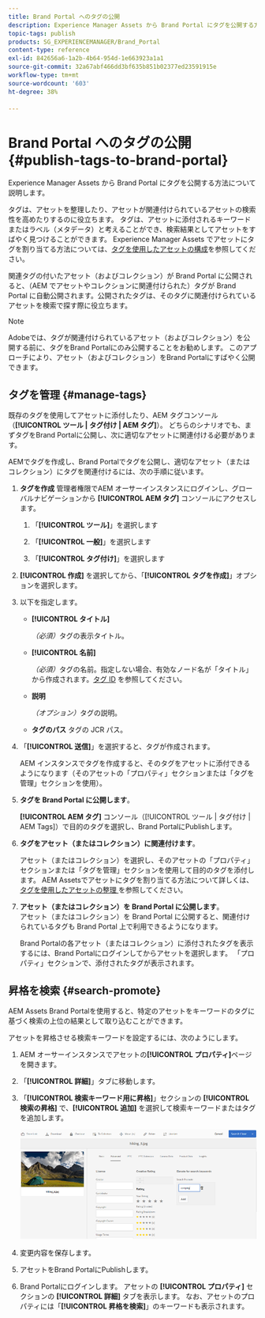 ```yaml
---
title: Brand Portal へのタグの公開
description: Experience Manager Assets から Brand Portal にタグを公開する方法について説明します。
topic-tags: publish
products: SG_EXPERIENCEMANAGER/Brand_Portal
content-type: reference
exl-id: 842656a6-1a2b-4b64-954d-1e663923a1a1
source-git-commit: 32a67abf466dd3bf635b851b02377ed23591915e
workflow-type: tm+mt
source-wordcount: '603'
ht-degree: 38%

---
```


# Brand Portal へのタグの公開 {#publish-tags-to-brand-portal}

Experience Manager Assets から Brand Portal にタグを公開する方法について説明します。

タグは、アセットを整理したり、アセットが関連付けられているアセットの検索性を高めたりするのに役立ちます。 タグは、アセットに添付されるキーワードまたはラベル（メタデータ）と考えることができ、検索結果としてアセットをすばやく見つけることができます。 Experience Manager Assets でアセットにタグを割り当てる方法については、[タグを使用したアセットの構成](https://experienceleague.adobe.com/ja/docs/experience-manager-65/content/assets/managing/organize-assets)を参照してください。

関連タグの付いたアセット（およびコレクション）が Brand Portal に公開されると、（AEM でアセットやコレクションに関連付けられた）タグが Brand Portal に自動公開されます。公開されたタグは、そのタグに関連付けられているアセットを検索で探す際に役立ちます。

>[!NOTE]
>
>Adobeでは、タグが関連付けられているアセット（およびコレクション）を公開する前に、タグをBrand Portalにのみ公開することをお勧めします。 このアプローチにより、アセット（およびコレクション）をBrand Portalにすばやく公開できます。

## タグを管理 {#manage-tags}

既存のタグを使用してアセットに添付したり、AEM タグコンソール（**[!UICONTROL ツール | タグ付け | AEM タグ]**）。 どちらのシナリオでも、まずタグをBrand Portalに公開し、次に適切なアセットに関連付ける必要があります。

AEMでタグを作成し、Brand Portalでタグを公開し、適切なアセット（またはコレクション）にタグを関連付けるには、次の手順に従います。

1. **タグを作成**
管理者権限でAEM オーサーインスタンスにログインし、グローバルナビゲーションから **[!UICONTROL AEM タグ]** コンソールにアクセスします。

   1. 「**[!UICONTROL ツール]**」を選択します

   1. 「**[!UICONTROL 一般]**」を選択します

   1. 「**[!UICONTROL タグ付け]**」を選択します

1. **[!UICONTROL 作成]** を選択してから、「**[!UICONTROL タグを作成]**」オプションを選択します。
1. 以下を指定します。

   * **[!UICONTROL タイトル]**

     *（必須）*&#x200B;タグの表示タイトル。
   * **[!UICONTROL 名前]**

     *（必須）*&#x200B;タグの名前。指定しない場合、有効なノード名が「タイトル」から作成されます。[タグ ID](https://experienceleague.adobe.com/ja/docs/experience-manager-65/content/implementing/developing/platform/tagging/framework) を参照してください。
   * **説明**

     *（オプション）*&#x200B;タグの説明。
   * **タグのパス** タグの JCR パス。

1. 「**[!UICONTROL 送信]**」を選択すると、タグが作成されます。

   AEM インスタンスでタグを作成すると、そのタグをアセットに添付できるようになります（そのアセットの「プロパティ」セクションまたは「タグを管理」セクションを使用）。

1. **タグを Brand Portal に公開します**。

   **[!UICONTROL AEM タグ]** コンソール（[!UICONTROL &#x200B; ツール | タグ付け | AEM Tags]）で目的のタグを選択し、Brand PortalにPublishします。

1. **タグをアセット（またはコレクション）に関連付けます**。

   アセット（またはコレクション）を選択し、そのアセットの「プロパティ」セクションまたは「タグを管理」セクションを使用して目的のタグを添付します。 AEM Assetsでアセットにタグを割り当てる方法について詳しくは、[ タグを使用したアセットの整理 ](https://experienceleague.adobe.com/ja/docs/experience-manager-65/content/assets/managing/organize-assets) を参照してください。

1. **アセット（またはコレクション）を Brand Portal に公開します**。\
   アセット（またはコレクション）を Brand Portal に公開すると、関連付けられているタグも Brand Portal 上で利用できるようになります。

   Brand Portalの各アセット（またはコレクション）に添付されたタグを表示するには、Brand Portalにログインしてからアセットを選択します。 「プロパティ」セクションで、添付されたタグが表示されます。

## 昇格を検索 {#search-promote}

AEM Assets Brand Portalを使用すると、特定のアセットをキーワードのタグに基づく検索の上位の結果として取り込むことができます。

アセットを昇格させる検索キーワードを設定するには、次のようにします。

1. AEM オーサーインスタンスでアセットの&#x200B;**[!UICONTROL プロパティ]**&#x200B;ページを開きます。
1. 「**[!UICONTROL 詳細]**」タブに移動します。
1. 「**[!UICONTROL 検索キーワード用に昇格]**」セクションの **[!UICONTROL 検索の昇格]** で、**[!UICONTROL 追加]** を選択して検索キーワードまたはタグを追加します。

   ![](assets/search-promote.png)

1. 変更内容を保存します。
1. アセットをBrand PortalにPublishします。
1. Brand Portalにログインします。 アセットの **[!UICONTROL プロパティ]** セクションの **[!UICONTROL 詳細]** タブを表示します。
なお、アセットのプロパティには「**[!UICONTROL 昇格を検索]**」のキーワードも表示されます。
